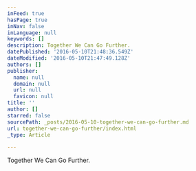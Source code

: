```yaml
---
inFeed: true
hasPage: true
inNav: false
inLanguage: null
keywords: []
description: Together We Can Go Further.
datePublished: '2016-05-10T21:48:36.549Z'
dateModified: '2016-05-10T21:47:49.128Z'
authors: []
publisher:
  name: null
  domain: null
  url: null
  favicon: null
title: ''
author: []
starred: false
sourcePath: _posts/2016-05-10-together-we-can-go-further.md
url: together-we-can-go-further/index.html
_type: Article

---
```

Together We Can Go Further.